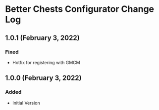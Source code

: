 ﻿# Better Chests Configurator Change Log

## 1.0.1 (February 3, 2022)

### Fixed

* Hotfix for registering with GMCM

## 1.0.0 (February 3, 2022)

### Added

* Initial Version